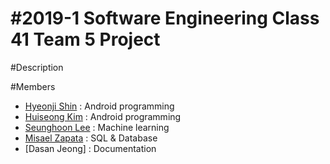 #2019-1 Software Engineering Class 41 Team 5 Project
===============

#Description


#Members

* [Hyeonji Shin](https://github.com/guswl98) : Android programming
* [Huiseong Kim](https://github.com/khsung) : Android programming
* [Seunghoon Lee](https://github.com/SeungHoon00) : Machine learning
* [Misael Zapata](https://github.com/Misaeljzg) : SQL & Database
* [Dasan Jeong] : Documentation
